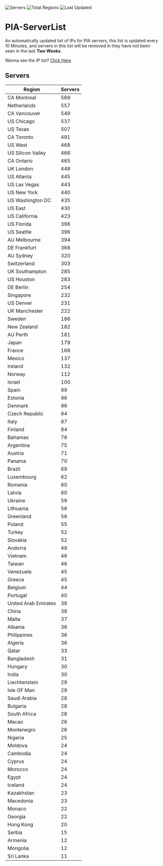 ![Servers](https://img.shields.io/badge/Servers-15,348-darkgreen)
![Total Regions](https://img.shields.io/badge/Total_Regions-97-darkgreen)
![Last Updated](https://img.shields.io/badge/Last_Updated-April_30_2024_09:50_EDT-darkgreen)

# PIA-ServerList
An automatically updated list of IPs for PIA servers, this list is updated every 10 Minutes, and servers in this list will be removed in they have not been seen in the last **Two Weeks**.

Wanna see the IP list? [Click Here](./servers.json)

## Servers
| Region               | Servers |
|----------------------|---------|
| CA Montreal | 569 |
| Netherlands | 557 |
| CA Vancouver | 549 |
| US Chicago | 537 |
| US Texas | 507 |
| CA Toronto | 491 |
| US West | 468 |
| US Silicon Valley | 466 |
| CA Ontario | 465 |
| UK London | 448 |
| US Atlanta | 445 |
| US Las Vegas | 443 |
| US New York | 440 |
| US Washington DC | 435 |
| US East | 430 |
| US California | 423 |
| US Florida | 396 |
| US Seattle | 396 |
| AU Melbourne | 394 |
| DE Frankfurt | 368 |
| AU Sydney | 320 |
| Switzerland | 303 |
| UK Southampton | 285 |
| US Houston | 283 |
| DE Berlin | 254 |
| Singapore | 232 |
| US Denver | 231 |
| UK Manchester | 222 |
| Sweden | 186 |
| New Zealand | 182 |
| AU Perth | 181 |
| Japan | 179 |
| France | 168 |
| Mexico | 137 |
| Ireland | 132 |
| Norway | 112 |
| Israel | 100 |
| Spain | 99 |
| Estonia | 96 |
| Denmark | 96 |
| Czech Republic | 94 |
| Italy | 87 |
| Finland | 84 |
| Bahamas | 78 |
| Argentina | 75 |
| Austria | 71 |
| Panama | 70 |
| Brazil | 69 |
| Luxembourg | 62 |
| Romania | 60 |
| Latvia | 60 |
| Ukraine | 59 |
| Lithuania | 56 |
| Greenland | 56 |
| Poland | 55 |
| Turkey | 52 |
| Slovakia | 52 |
| Andorra | 49 |
| Vietnam | 46 |
| Taiwan | 46 |
| Venezuela | 45 |
| Greece | 45 |
| Belgium | 44 |
| Portugal | 40 |
| United Arab Emirates | 38 |
| China | 38 |
| Malta | 37 |
| Albania | 36 |
| Philippines | 36 |
| Algeria | 36 |
| Qatar | 33 |
| Bangladesh | 31 |
| Hungary | 30 |
| India | 30 |
| Liechtenstein | 29 |
| Isle OF Man | 29 |
| Saudi Arabia | 28 |
| Bulgaria | 28 |
| South Africa | 28 |
| Macao | 26 |
| Montenegro | 26 |
| Nigeria | 25 |
| Moldova | 24 |
| Cambodia | 24 |
| Cyprus | 24 |
| Morocco | 24 |
| Egypt | 24 |
| Iceland | 24 |
| Kazakhstan | 23 |
| Macedonia | 23 |
| Monaco | 22 |
| Georgia | 22 |
| Hong Kong | 20 |
| Serbia | 15 |
| Armenia | 12 |
| Mongolia | 12 |
| Sri Lanka | 11 |